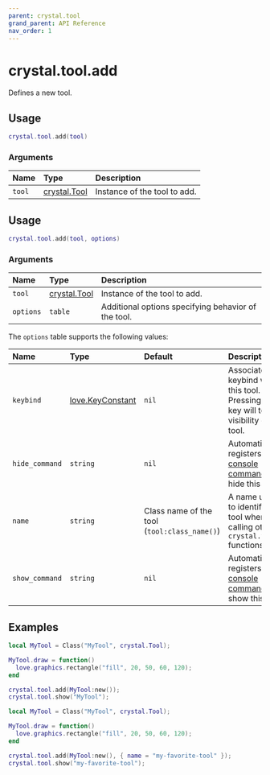 ```yaml
---
parent: crystal.tool
grand_parent: API Reference
nav_order: 1
---
```


# crystal.tool.add

Defines a new tool.

## Usage

```lua
crystal.tool.add(tool)
```

### Arguments

| Name   | Type                 | Description                  |
| :----- | :------------------- | :--------------------------- |
| `tool` | [crystal.Tool](tool) | Instance of the tool to add. |

## Usage

```lua
crystal.tool.add(tool, options)
```

### Arguments

| Name      | Type                 | Description                                         |
| :-------- | :------------------- | :-------------------------------------------------- |
| `tool`    | [crystal.Tool](tool) | Instance of the tool to add.                        |
| `options` | `table`              | Additional options specifying behavior of the tool. |

The `options` table supports the following values:

| Name           | Type                                                    | Default                                      | Description                                                                                |
| :------------- | :------------------------------------------------------ | :------------------------------------------- | :----------------------------------------------------------------------------------------- |
| `keybind`      | [love.KeyConstant](https://love2d.org/wiki/KeyConstant) | `nil`                                        | Associates a keybind with this tool. Pressing this key will toggle visibility of the tool. |
| `hide_command` | `string`                                                | `nil`                                        | Automatically registers a [console command](/crystal/api/cmd) to hide this tool.           |
| `name`         | `string`                                                | Class name of the tool (`tool:class_name()`) | A name used to identify this tool when calling other `crystal.tool.*` functions.           |
| `show_command` | `string`                                                | `nil`                                        | Automatically registers a [console command](/crystal/api/cmd) to show this tool.           |

## Examples

```lua
local MyTool = Class("MyTool", crystal.Tool);

MyTool.draw = function()
  love.graphics.rectangle("fill", 20, 50, 60, 120);
end

crystal.tool.add(MyTool:new());
crystal.tool.show("MyTool");
```

```lua
local MyTool = Class("MyTool", crystal.Tool);

MyTool.draw = function()
  love.graphics.rectangle("fill", 20, 50, 60, 120);
end

crystal.tool.add(MyTool:new(), { name = "my-favorite-tool" });
crystal.tool.show("my-favorite-tool");
```

